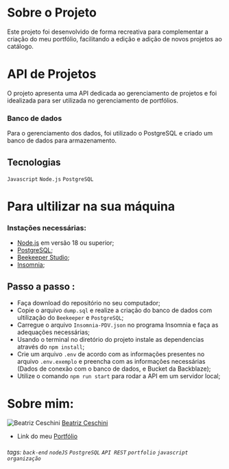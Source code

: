 # Sobre o Projeto

Este projeto foi desenvolvido de forma recreativa para complementar a criação do meu portfólio, facilitando a edição e adição de novos projetos ao catálogo.

# API de Projetos

O projeto apresenta uma API dedicada ao gerenciamento de projetos e foi idealizada para ser utilizada no gerenciamento de portfólios.

### Banco de dados

Para o gerenciamento dos dados, foi utilizado o PostgreSQL e criado um banco de dados para armazenamento.

## Tecnologias

`Javascript` `Node.js` `PostgreSQL`

# Para ultilizar na sua máquina

### Instações necessárias:

- [Node.js](https://nodejs.org/en) em versão 18 ou superior;
- [PostgreSQL](https://www.postgresql.org/download/);
- [Beekeeper Studio](https://www.beekeeperstudio.io/);
- [Insomnia](https://insomnia.rest/download);

## Passo a passo :

- Faça download do repositório no seu computador;
- Copie o arquivo `dump.sql` e realize a criação do banco de dados com ultilização do `Beekeeper` e `PostgreSQL`;
- Carregue o arquivo `Insomnia-PDV.json` no programa Insomnia e faça as adequações necessárias;
- Usando o terminal no diretório do projeto instale as dependencias através do `npm install`;
- Crie um arquivo `.env` de acordo com as informações presentes no arquivo `.env.exemplo` e preencha com as informações necessárias (Dados de conexão com o banco de dados, e Bucket da Backblaze);
- Utilize o comando `npm run start` para rodar a API em um servidor local;

# Sobre mim:

![Beatriz Ceschini](https://avatars.githubusercontent.com/u/115851354?s=64&v=4)
[Beatriz Ceschini ](https://github.com/TrizCes/)

  - Link do meu [Portfólio](https://www.trizces.tech/)

###### tags: `back-end` `nodeJS` `PostgreSQL` `API REST` `portfolio` `javascript` `organização`
